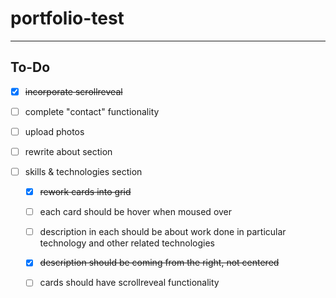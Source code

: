 # portfolio-test


---

## To-Do

- [x] ~~incorporate scrollreveal~~  
- [ ] complete "contact" functionality
- [ ] upload photos 
- [ ] rewrite about section  

- [ ] skills & technologies section
    - [x] ~~rework cards into grid~~
    - [ ] each card should be hover when moused over
    - [ ] description in each should be about work done in particular technology and other related technologies
    - [x] ~~description should be coming from the right, not centered~~
    - [ ] cards should have scrollreveal functionality 

